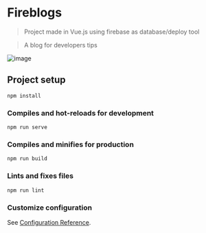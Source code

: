 # Fireblogs
  > Project made in Vue.js using firebase as database/deploy tool 



  > A blog for developers tips  

  ![image](![image](https://user-images.githubusercontent.com/86433407/219055645-d01cd6a2-d581-4057-be05-9f3d64cc89d4.png))
 
## Project setup
```
npm install
```

### Compiles and hot-reloads for development
```
npm run serve
```

### Compiles and minifies for production
```
npm run build
```

### Lints and fixes files
```
npm run lint
```

### Customize configuration
See [Configuration Reference](https://cli.vuejs.org/config/).
